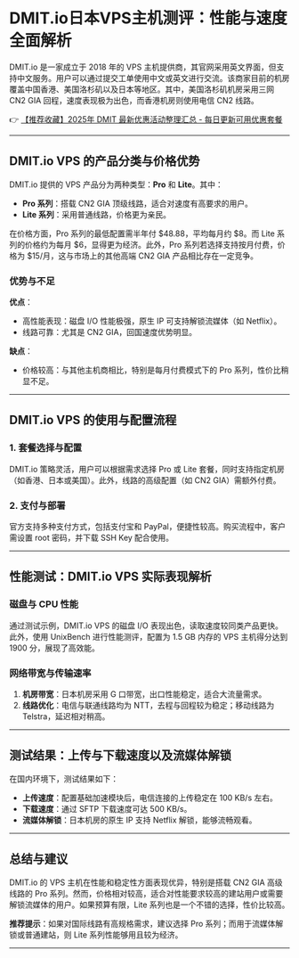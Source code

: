 # DMIT.io日本VPS主机测评：性能与速度全面解析

DMIT.io 是一家成立于 2018 年的 VPS 主机提供商，其官网采用英文界面，但支持中文服务。用户可以通过提交工单使用中文或英文进行交流。该商家目前的机房覆盖中国香港、美国洛杉矶以及日本等地区。其中，美国洛杉矶机房采用三网 CN2 GIA 回程，速度表现极为出色，而香港机房则使用电信 CN2 线路。

👉 [【推荐收藏】2025年 DMIT 最新优惠活动整理汇总 - 每日更新可用优惠套餐](https://bit.ly/dmit_coupon)

---

## DMIT.io VPS 的产品分类与价格优势

DMIT.io 提供的 VPS 产品分为两种类型：**Pro** 和 **Lite**。其中：

- **Pro 系列**：搭载 CN2 GIA 顶级线路，适合对速度有高要求的用户。
- **Lite 系列**：采用普通线路，价格更为亲民。

在价格方面，Pro 系列的最低配置需半年付 $48.88，平均每月约 $8。而 Lite 系列的价格约为每月 $6，显得更为经济。此外，Pro 系列若选择支持按月付费，价格为 $15/月，这与市场上的其他高端 CN2 GIA 产品相比存在一定竞争。

### 优势与不足

**优点**：
- 高性能表现：磁盘 I/O 性能极强，原生 IP 可支持解锁流媒体（如 Netflix）。
- 线路可靠：尤其是 CN2 GIA，回国速度优势明显。

**缺点**：
- 价格较高：与其他主机商相比，特别是每月付费模式下的 Pro 系列，性价比稍显不足。

---

## DMIT.io VPS 的使用与配置流程

### 1. 套餐选择与配置
DMIT.io 策略灵活，用户可以根据需求选择 Pro 或 Lite 套餐，同时支持指定机房（如香港、日本或美国）。此外，线路的高级配置（如 CN2 GIA）需额外付费。

### 2. 支付与部署
官方支持多种支付方式，包括支付宝和 PayPal，便捷性较高。购买流程中，客户需设置 root 密码，并下载 SSH Key 配合使用。

---

## 性能测试：DMIT.io VPS 实际表现解析

### 磁盘与 CPU 性能
通过测试示例，DMIT.io VPS 的磁盘 I/O 表现出色，读取速度较同类产品更快。此外，使用 UnixBench 进行性能测评，配置为 1.5 GB 内存的 VPS 主机得分达到 1900 分，展现了高效能。

### 网络带宽与传输速率
1. **机房带宽**：日本机房采用 G 口带宽，出口性能稳定，适合大流量需求。
2. **线路优化**：电信与联通线路均为 NTT，去程与回程较为稳定；移动线路为 Telstra，延迟相对稍高。

---

## 测试结果：上传与下载速度以及流媒体解锁

在国内环境下，测试结果如下：
- **上传速度**：配置基础加速模块后，电信连接的上传稳定在 100 KB/s 左右。
- **下载速度**：通过 SFTP 下载速度可达 500 KB/s。
- **流媒体解锁**：日本机房的原生 IP 支持 Netflix 解锁，能够流畅观看。

---

## 总结与建议

DMIT.io 的 VPS 主机在性能和稳定性方面表现优异，特别是搭载 CN2 GIA 高级线路的 Pro 系列。然而，价格相对较高，适合对性能要求较高的建站用户或需要解锁流媒体的用户。如果预算有限，Lite 系列也是一个不错的选择，性价比较高。

**推荐提示**：如果对国际线路有高规格需求，建议选择 Pro 系列；而用于流媒体解锁或普通建站，则 Lite 系列性能够用且较为经济。

---